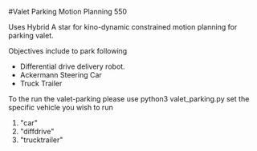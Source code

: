 #Valet Parking Motion Planning 550

Uses Hybrid A star for kino-dynamic constrained motion planning for parking valet.

Objectives include to park following

- Differential drive delivery robot.
- Ackermann Steering Car
- Truck Trailer      
   

To the run the valet-parking please use python3 valet_parking.py
set the specific vehicle you wish to run 
1. "car"
2. "diffdrive"
3. "trucktrailer"